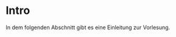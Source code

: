 # Intro

In dem folgenden Abschnitt gibt es eine Einleitung zur Vorlesung.

```{tableofcontents}
```

